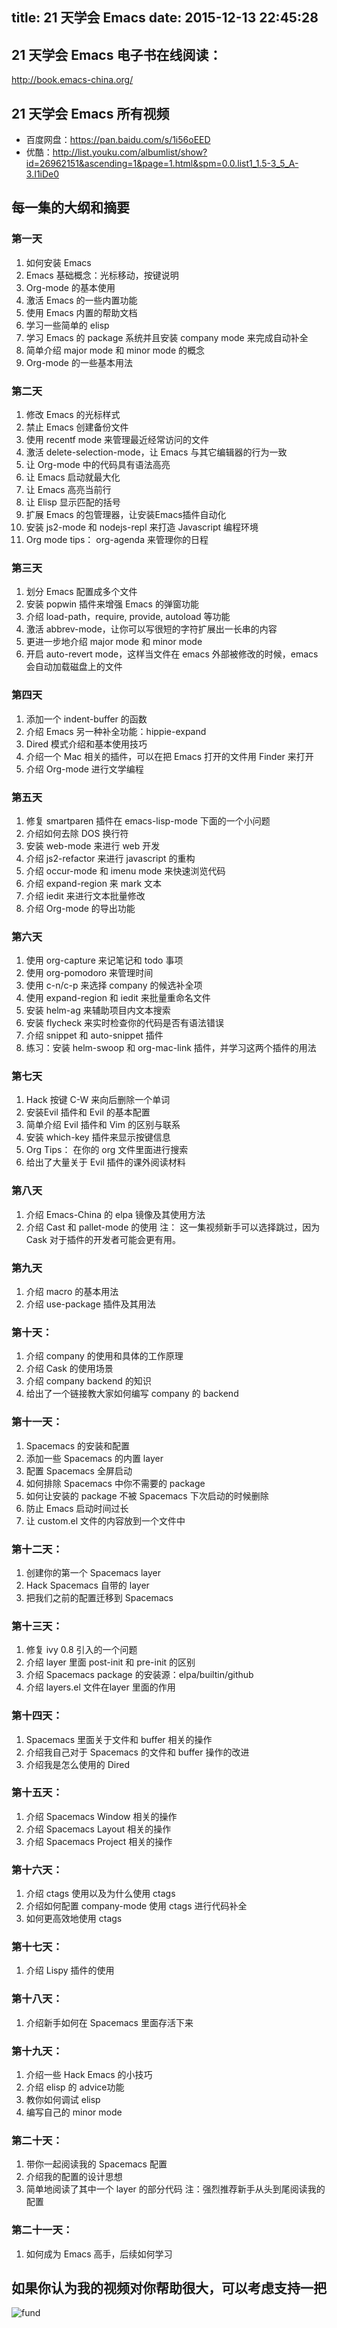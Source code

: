 title: 21 天学会 Emacs
date: 2015-12-13 22:45:28
---
## 21 天学会 Emacs 电子书在线阅读：

http://book.emacs-china.org/

## 21 天学会 Emacs 所有视频
- 百度网盘：https://pan.baidu.com/s/1i56oEED
- 优酷：http://list.youku.com/albumlist/show?id=26962151&ascending=1&page=1.html&spm=0.0.list1_1.5-3_5_A-3.I1iDe0


## 每一集的大纲和摘要

### 第一天
1. 如何安装 Emacs
2. Emacs 基础概念：光标移动，按键说明
3. Org-mode 的基本使用
4. 激活 Emacs 的一些内置功能
5. 使用 Emacs 内置的帮助文档
6. 学习一些简单的 elisp
7. 学习 Emacs 的 package 系统并且安装 company mode 来完成自动补全
8. 简单介绍 major mode 和 minor mode 的概念
9. Org-mode 的一些基本用法

### 第二天
1. 修改 Emacs 的光标样式
2. 禁止 Emacs 创建备份文件
3. 使用 recentf mode 来管理最近经常访问的文件
4. 激活 delete-selection-mode，让 Emacs 与其它编辑器的行为一致
5. 让 Org-mode 中的代码具有语法高亮
6. 让 Emacs 启动就最大化
7. 让 Emacs 高亮当前行
8. 让 Elisp 显示匹配的括号
9. 扩展 Emacs 的包管理器，让安装Emacs插件自动化
10. 安装 js2-mode 和 nodejs-repl 来打造 Javascript 编程环境
11. Org mode tips： org-agenda 来管理你的日程


### 第三天
1. 划分 Emacs 配置成多个文件
2. 安装 popwin 插件来增强 Emacs 的弹窗功能
3. 介绍 load-path，require, provide,  autoload 等功能
4. 激活 abbrev-mode，让你可以写很短的字符扩展出一长串的内容
5. 更进一步地介绍 major mode 和 minor mode
6. 开启 auto-revert mode，这样当文件在 emacs 外部被修改的时候，emacs 会自动加载磁盘上的文件

### 第四天
1. 添加一个 indent-buffer 的函数
2. 介绍 Emacs 另一种补全功能：hippie-expand
3. Dired 模式介绍和基本使用技巧
4. 介绍一个 Mac 相关的插件，可以在把 Emacs 打开的文件用 Finder 来打开
5. 介绍 Org-mode 进行文学编程

### 第五天
1. 修复 smartparen 插件在 emacs-lisp-mode 下面的一个小问题
2. 介绍如何去除 DOS 换行符
3. 安装 web-mode 来进行 web 开发
4. 介绍 js2-refactor 来进行 javascript 的重构
5. 介绍 occur-mode 和 imenu mode 来快速浏览代码
6. 介绍 expand-region 来 mark 文本
7. 介绍 iedit 来进行文本批量修改
8. 介绍 Org-mode 的导出功能

### 第六天
1. 使用 org-capture 来记笔记和 todo 事项
2. 使用 org-pomodoro 来管理时间
3. 使用 c-n/c-p 来选择 company 的候选补全项
4. 使用 expand-region 和 iedit 来批量重命名文件
5. 安装 helm-ag 来辅助项目内文本搜索
6. 安装 flycheck 来实时检查你的代码是否有语法错误
7. 介绍 snippet 和 auto-snippet 插件
8. 练习：安装 helm-swoop 和 org-mac-link 插件，并学习这两个插件的用法

### 第七天
1. Hack 按键 C-W 来向后删除一个单词
2. 安装Evil 插件和 Evil 的基本配置
3. 简单介绍 Evil 插件和 Vim 的区别与联系
4. 安装 which-key 插件来显示按键信息
5. Org Tips： 在你的 org 文件里面进行搜索
6. 给出了大量关于 Evil 插件的课外阅读材料

### 第八天
1. 介绍 Emacs-China 的 elpa 镜像及其使用方法
2. 介绍 Cast 和 pallet-mode 的使用
注： 这一集视频新手可以选择跳过，因为 Cask 对于插件的开发者可能会更有用。

### 第九天
1. 介绍 macro 的基本用法
2. 介绍 use-package 插件及其用法

### 第十天：
1. 介绍 company 的使用和具体的工作原理
2. 介绍 Cask 的使用场景
3. 介绍 company backend 的知识
4. 给出了一个链接教大家如何编写 company 的 backend

### 第十一天：
1. Spacemacs 的安装和配置
2. 添加一些 Spacemacs 的内置 layer
3. 配置 Spacemacs 全屏启动
4. 如何排除 Spacemacs 中你不需要的 package
5. 如何让安装的 package 不被 Spacemacs 下次启动的时候删除
6. 防止 Emacs 启动时间过长
7. 让 custom.el 文件的内容放到一个文件中

### 第十二天：
1. 创建你的第一个 Spacemacs layer
2. Hack Spacemacs 自带的 layer
3. 把我们之前的配置迁移到 Spacemacs

### 第十三天：
1. 修复 ivy 0.8 引入的一个问题
2. 介绍 layer 里面 post-init 和 pre-init 的区别
3. 介绍 Spacemacs package 的安装源：elpa/builtin/github
4. 介绍 layers.el 文件在layer 里面的作用

### 第十四天：
1. Spacemacs 里面关于文件和 buffer 相关的操作
2. 介绍我自己对于 Spacemacs 的文件和 buffer 操作的改进
3. 介绍我是怎么使用的 Dired

### 第十五天：
1. 介绍 Spacemacs Window 相关的操作
2. 介绍 Spacemacs Layout 相关的操作
3. 介绍 Spacemacs Project 相关的操作

### 第十六天：
1. 介绍 ctags 使用以及为什么使用 ctags
2. 介绍如何配置 company-mode 使用 ctags 进行代码补全
3. 如何更高效地使用 ctags

### 第十七天：
1. 介绍 Lispy 插件的使用

### 第十八天：
1. 介绍新手如何在 Spacemacs 里面存活下来


### 第十九天：
1. 介绍一些 Hack Emacs 的小技巧
2. 介绍 elisp 的 advice功能
3. 教你如何调试 elisp
4. 编写自己的 minor mode

### 第二十天：
1. 带你一起阅读我的 Spacemacs 配置
2. 介绍我的配置的设计思想
3. 简单地阅读了其中一个 layer 的部分代码
注：强烈推荐新手从头到尾阅读我的配置

### 第二十一天：
1. 如何成为 Emacs 高手，后续如何学习

## 如果你认为我的视频对你帮助很大，可以考虑支持一把

![fund](/css/image/wechat-reward.jpeg)
